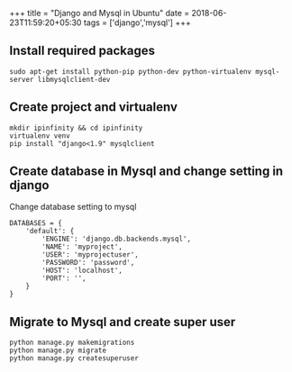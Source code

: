 +++
title = "Django and Mysql in Ubuntu"
date = 2018-06-23T11:59:20+05:30
tags =  ['django','mysql']
+++

## Install required packages
``` 
sudo apt-get install python-pip python-dev python-virtualenv mysql-server libmysqlclient-dev
```

## Create project and virtualenv
```
mkdir ipinfinity && cd ipinfinity
virtualenv venv
pip install "django<1.9" mysqlclient
```

## Create database in Mysql and change setting in django
Change database setting to mysql
```
DATABASES = {
    'default': {
        'ENGINE': 'django.db.backends.mysql',
        'NAME': 'myproject',
        'USER': 'myprojectuser',
        'PASSWORD': 'password',
        'HOST': 'localhost',
        'PORT': '',
    }
}
```

## Migrate to Mysql and create super user
```
python manage.py makemigrations
python manage.py migrate
python manage.py createsuperuser 
```

